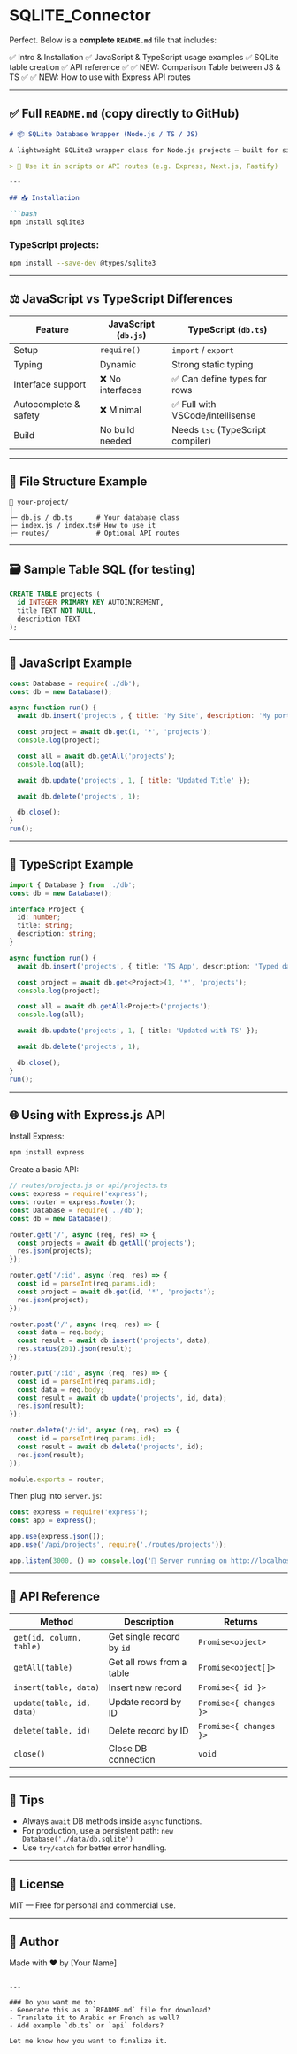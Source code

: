# SQLITE_Connector
Perfect. Below is a **complete `README.md`** file that includes:

✅ Intro & Installation
✅ JavaScript & TypeScript usage examples
✅ SQLite table creation
✅ API reference
✅ ✅ NEW: Comparison Table between JS & TS
✅ ✅ NEW: How to use with Express API routes

---

## ✅ Full `README.md` (copy directly to GitHub)

````md
# 📦 SQLite Database Wrapper (Node.js / TS / JS)

A lightweight SQLite3 wrapper class for Node.js projects — built for simplicity and flexibility. Works with both **JavaScript** and **TypeScript**.

> 🔧 Use it in scripts or API routes (e.g. Express, Next.js, Fastify)

---

## 📥 Installation

```bash
npm install sqlite3
````

### TypeScript projects:

```bash
npm install --save-dev @types/sqlite3
```

---

## ⚖️ JavaScript vs TypeScript Differences

| Feature               | JavaScript (`db.js`) | TypeScript (`db.ts`)              |
| --------------------- | -------------------- | --------------------------------- |
| Setup                 | `require()`          | `import` / `export`               |
| Typing                | Dynamic              | Strong static typing              |
| Interface support     | ❌ No interfaces      | ✅ Can define types for rows       |
| Autocomplete & safety | ❌ Minimal            | ✅ Full with VSCode/intellisense   |
| Build                 | No build needed      | Needs `tsc` (TypeScript compiler) |

---

## 📂 File Structure Example

```
📁 your-project/
│
├─ db.js / db.ts      # Your database class
├─ index.js / index.ts# How to use it
├─ routes/            # Optional API routes
```

---

## 🗃️ Sample Table SQL (for testing)

```sql
CREATE TABLE projects (
  id INTEGER PRIMARY KEY AUTOINCREMENT,
  title TEXT NOT NULL,
  description TEXT
);
```

---

## 🚀 JavaScript Example

```js
const Database = require('./db');
const db = new Database();

async function run() {
  await db.insert('projects', { title: 'My Site', description: 'My portfolio' });

  const project = await db.get(1, '*', 'projects');
  console.log(project);

  const all = await db.getAll('projects');
  console.log(all);

  await db.update('projects', 1, { title: 'Updated Title' });

  await db.delete('projects', 1);

  db.close();
}
run();
```

---

## 🚀 TypeScript Example

```ts
import { Database } from './db';
const db = new Database();

interface Project {
  id: number;
  title: string;
  description: string;
}

async function run() {
  await db.insert('projects', { title: 'TS App', description: 'Typed data' });

  const project = await db.get<Project>(1, '*', 'projects');
  console.log(project);

  const all = await db.getAll<Project>('projects');
  console.log(all);

  await db.update('projects', 1, { title: 'Updated with TS' });

  await db.delete('projects', 1);

  db.close();
}
run();
```

---

## 🌐 Using with Express.js API

Install Express:

```bash
npm install express
```

Create a basic API:

```js
// routes/projects.js or api/projects.ts
const express = require('express');
const router = express.Router();
const Database = require('../db');
const db = new Database();

router.get('/', async (req, res) => {
  const projects = await db.getAll('projects');
  res.json(projects);
});

router.get('/:id', async (req, res) => {
  const id = parseInt(req.params.id);
  const project = await db.get(id, '*', 'projects');
  res.json(project);
});

router.post('/', async (req, res) => {
  const data = req.body;
  const result = await db.insert('projects', data);
  res.status(201).json(result);
});

router.put('/:id', async (req, res) => {
  const id = parseInt(req.params.id);
  const data = req.body;
  const result = await db.update('projects', id, data);
  res.json(result);
});

router.delete('/:id', async (req, res) => {
  const id = parseInt(req.params.id);
  const result = await db.delete('projects', id);
  res.json(result);
});

module.exports = router;
```

Then plug into `server.js`:

```js
const express = require('express');
const app = express();

app.use(express.json());
app.use('/api/projects', require('./routes/projects'));

app.listen(3000, () => console.log('🚀 Server running on http://localhost:3000'));
```

---

## 📘 API Reference

| Method                    | Description               | Returns                |
| ------------------------- | ------------------------- | ---------------------- |
| `get(id, column, table)`  | Get single record by `id` | `Promise<object>`      |
| `getAll(table)`           | Get all rows from a table | `Promise<object[]>`    |
| `insert(table, data)`     | Insert new record         | `Promise<{ id }>`      |
| `update(table, id, data)` | Update record by ID       | `Promise<{ changes }>` |
| `delete(table, id)`       | Delete record by ID       | `Promise<{ changes }>` |
| `close()`                 | Close DB connection       | `void`                 |

---

## 🧠 Tips

* Always `await` DB methods inside `async` functions.
* For production, use a persistent path: `new Database('./data/db.sqlite')`
* Use `try/catch` for better error handling.

---

## 🔖 License

MIT — Free for personal and commercial use.

---

## 🦾 Author

Made with ❤️ by \[Your Name]

```

---

### Do you want me to:
- Generate this as a `README.md` file for download?  
- Translate it to Arabic or French as well?  
- Add example `db.ts` or `api` folders?

Let me know how you want to finalize it.
```
